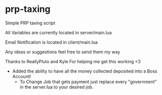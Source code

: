 # prp-taxing
Simple PRP taxing script

All Variables are currently located in server/main.lua

Email Notification is located in client/main.lua

Any ideas or suggestions feel free to send them my way

Thanks to ReallyPluto and Kyle For helping me get this working <3

* Added the ability to have all the money collected deposited into a Boss Account!
    - To Change Job that gets payment just replace every "government" in the server.lua to your desired job.